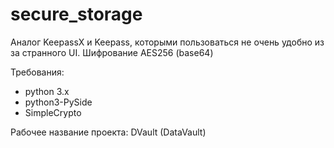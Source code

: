# secure_storage
Аналог KeepassX и Keepass, которыми пользоваться не очень удобно из за странного UI.
Шифрование AES256 (base64)

Требования:
* python 3.x
* python3-PySide
* SimpleCrypto

Рабочее название проекта: DVault (DataVault)